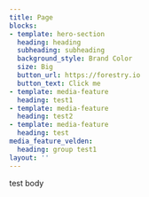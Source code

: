 ```yaml
---
title: Page
blocks:
- template: hero-section
  heading: heading
  subheading: subheading
  background_style: Brand Color
  size: Big
  button_url: https://forestry.io
  button_text: Click me
- template: media-feature
  heading: test1
- template: media-feature
  heading: test2
- template: media-feature
  heading: test
media_feature_velden:
  heading: group test1
layout: ''
---
```

test body